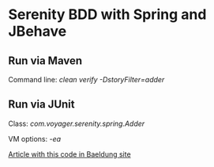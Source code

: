 # Serenity BDD with Spring and JBehave

## Run via Maven

Command line: <i>clean verify -DstoryFilter=adder</i>


## Run via JUnit
Class: <i>com.voyager.serenity.spring.Adder</i>

VM options: <i>-ea</i>


[Article with this code in Baeldung site](https://www.baeldung.com/serenity-spring-jbehave)
